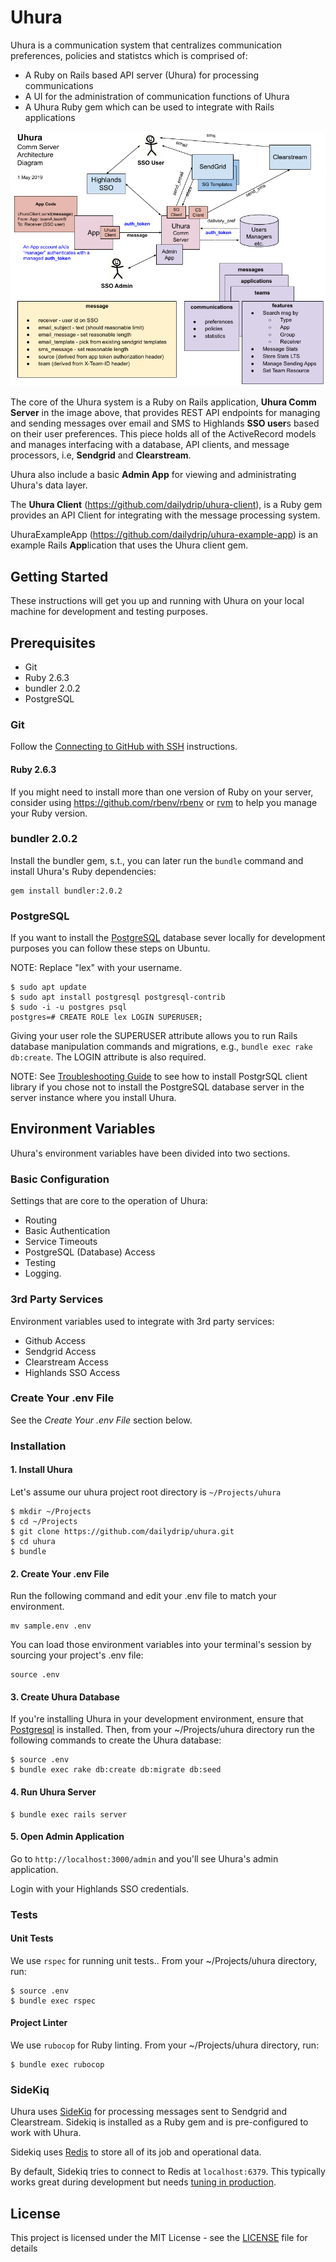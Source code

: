 # Uhura

Uhura is a communication system that centralizes communication preferences, policies and statistcs which is comprised of:

* A Ruby on Rails based API server (Uhura) for processing communications
* A UI for the administration of communication functions of Uhura
* A Uhura Ruby gem which can be used to integrate with Rails applications

![](docs/UhuraSystemArchitecture_20190501c.gif)

The core of the Uhura system is a Ruby on Rails application, **Uhura Comm Server** in the image above, that provides REST API endpoints for managing and sending messages over email and SMS to Highlands **SSO user**s based on their user preferences. This piece holds all of the ActiveRecord models and manages interfacing with a database, API clients, and message processors, i.e, **Sendgrid** and **Clearstream**. 

Uhura also include a basic **Admin App** for viewing and administrating Uhura's data layer.

The **Uhura Client** (https://github.com/dailydrip/uhura-client), is a Ruby gem provides an API Client for integrating with the message processing system. 

UhuraExampleApp (https://github.com/dailydrip/uhura-example-app) is an example Rails **App**lication that uses the Uhura client gem.


## Getting Started

These instructions will get you up and running with Uhura on your local machine for development and testing purposes. 

## Prerequisites

- Git
- Ruby 2.6.3
- bundler 2.0.2
- PostgreSQL

### Git

Follow the [Connecting to GitHub with SSH](https://help.github.com/en/articles/connecting-to-github-with-ssh) instructions.

#### Ruby 2.6.3

If you might need to install more than one version of Ruby on your server, consider using [<https://github.com/rbenv/rbenv>](https://github.com/rbenv/rbenv) or [rvm](https://rvm.io/) to help you manage your Ruby version.

### bundler 2.0.2

Install the bundler gem, s.t., you can later run the `bundle` command and install Uhura's Ruby dependencies:

``` 
gem install bundler:2.0.2
```

### PostgreSQL
If you want to install the [PostgreSQL](https://www.postgresql.org/) database sever locally for development purposes you can follow these steps on Ubuntu. 

NOTE: Replace "lex" with your username.

``` 
$ sudo apt update
$ sudo apt install postgresql postgresql-contrib
$ sudo -i -u postgres psql
postgres=# CREATE ROLE lex LOGIN SUPERUSER;
```

Giving your user role the SUPERUSER attribute allows you to run Rails database manipulation commands and migrations, e.g., `bundle exec rake db:create`. The LOGIN attribute is also required.

NOTE: See [Troubleshooting Guide](docs/troubleshooting.md) to see how to install PostgrSQL client library if you chose not to install the PostgreSQL database server in the server instance where you install Uhura.

## Environment Variables

Uhura's environment variables have been divided into two sections.

### Basic Configuration 

Settings that are core to the operation of Uhura: 

- Routing
- Basic Authentication
- Service Timeouts
- PostgreSQL (Database) Access
- Testing
- Logging.

### 3rd Party Services

Environment variables used to integrate with 3rd party services:

- Github Access
- Sendgrid Access
- Clearstream Access
- Highlands SSO Access

### Create Your .env File

See the *Create Your .env File* section below.

### Installation

#### 1. Install Uhura 

Let's assume our uhura project root directory is `~/Projects/uhura`

```
$ mkdir ~/Projects
$ cd ~/Projects
$ git clone https://github.com/dailydrip/uhura.git
$ cd uhura
$ bundle
```

#### 2. Create Your .env File

Run the following command and edit your .env file to match your environment.

```
mv sample.env .env
```

You can load those environment variables into your terminal's session by sourcing your project's .env file:

```
source .env
```

#### 3. Create Uhura Database

If you're installing Uhura in your development environment, ensure that [Postgresql](https://www.postgresql.org/) is installed. Then, from your ~/Projects/uhura directory run the following commands to create the Uhura database:

```
$ source .env
$ bundle exec rake db:create db:migrate db:seed
```

#### 4. Run Uhura Server

```
$ bundle exec rails server
```

#### 5. Open Admin Application

Go to `http://localhost:3000/admin` and you'll see Uhura's admin application.  

Login with your Highlands SSO credentials.



### Tests

#### Unit Tests

We use  `rspec` for running unit tests.. From your ~/Projects/uhura directory, run:

```
$ source .env
$ bundle exec rspec
```

#### Project Linter

We use `rubocop` for Ruby linting. From your ~/Projects/uhura directory, run:

```
$ bundle exec rubocop
```

### 

### SideKiq

Uhura uses [SideKiq](https://github.com/mperham/sidekiq) for processing messages sent to Sendgrid and Clearstream.  Sidekiq is installed as a Ruby gem and is pre-configured to work with Uhura.

Sidekiq uses [Redis](https://redis.io/) to store all of its job and operational data.

By default, Sidekiq tries to connect to Redis at `localhost:6379`. This typically works great during development but needs [tuning in production](https://github.com/mperham/sidekiq/wiki/Using-Redis).



## License

This project is licensed under the MIT License - see the [LICENSE](LICENSE) file for details